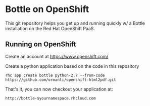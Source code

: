 Bottle on OpenShift
===================

This git repository helps you get up and running quickly w/ a Bottle installation
on the Red Hat OpenShift PaaS.


Running on OpenShift
----------------------------

Create an account at https://www.openshift.com/

Create a python application based on the code in this repository

    rhc app create bottle python-2.7 --from-code https://github.com/ormanli/openshift-html2pdf.git

That's it, you can now checkout your application at:

    http://bottle-$yournamespace.rhcloud.com

